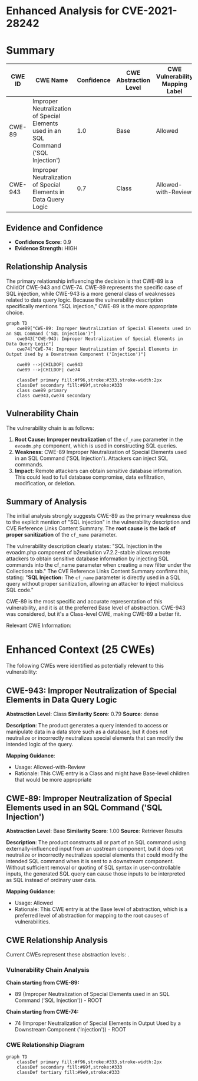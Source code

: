 # Enhanced Analysis for CVE-2021-28242

# Summary
| CWE ID | CWE Name | Confidence | CWE Abstraction Level | CWE Vulnerability Mapping Label | CWE-Vulnerability Mapping Notes |
|---|---|---|---|---|---|
| CWE-89 | Improper Neutralization of Special Elements used in an SQL Command ('SQL Injection') | 1.0 | Base | Allowed | Primary CWE |
| CWE-943 | Improper Neutralization of Special Elements in Data Query Logic | 0.7 | Class | Allowed-with-Review | Secondary Candidate |

## Evidence and Confidence

*   **Confidence Score:** 0.9
*   **Evidence Strength:** HIGH

## Relationship Analysis
The primary relationship influencing the decision is that CWE-89 is a ChildOf CWE-943 and CWE-74. CWE-89 represents the specific case of SQL injection, while CWE-943 is a more general class of weaknesses related to data query logic. Because the vulnerability description specifically mentions "SQL injection," CWE-89 is the more appropriate choice.

```mermaid
graph TD
    cwe89["CWE-89: Improper Neutralization of Special Elements used in an SQL Command ('SQL Injection')"]
    cwe943["CWE-943: Improper Neutralization of Special Elements in Data Query Logic"]
    cwe74["CWE-74: Improper Neutralization of Special Elements in Output Used by a Downstream Component ('Injection')"]
    
    cwe89 -->|CHILDOF| cwe943
    cwe89 -->|CHILDOF| cwe74
    
    classDef primary fill:#f96,stroke:#333,stroke-width:2px
    classDef secondary fill:#69f,stroke:#333
    class cwe89 primary
    class cwe943,cwe74 secondary
```

## Vulnerability Chain
The vulnerability chain is as follows:
1.  **Root Cause:** **Improper neutralization** of the `cf_name` parameter in the `evoadm.php` component, which is used in constructing SQL queries.
2.  **Weakness:** CWE-89 Improper Neutralization of Special Elements used in an SQL Command ('SQL Injection'). Attackers can inject SQL commands.
3.  **Impact:** Remote attackers can obtain sensitive database information. This could lead to full database compromise, data exfiltration, modification, or deletion.

## Summary of Analysis
The initial analysis strongly suggests CWE-89 as the primary weakness due to the explicit mention of "SQL injection" in the vulnerability description and CVE Reference Links Content Summary. The **root cause** is the **lack of proper sanitization** of the `cf_name` parameter.

The vulnerability description clearly states: "SQL Injection in the evoadm.php component of b2evolution v7.2.2-stable allows remote attackers to obtain sensitive database information by injecting SQL commands into the cf_name parameter when creating a new filter under the Collections tab."
The CVE Reference Links Content Summary confirms this, stating: "**SQL Injection:** The `cf_name` parameter is directly used in a SQL query without proper sanitization, allowing an attacker to inject malicious SQL code."

CWE-89 is the most specific and accurate representation of this vulnerability, and it is at the preferred Base level of abstraction.
CWE-943 was considered, but it's a Class-level CWE, making CWE-89 a better fit.

Relevant CWE Information:
# Enhanced Context (25 CWEs)
The following CWEs were identified as potentially relevant to this vulnerability:

## CWE-943: Improper Neutralization of Special Elements in Data Query Logic
**Abstraction Level**: Class
**Similarity Score**: 0.79
**Source**: dense

**Description**:
The product generates a query intended to access or manipulate data in a data store such as a database, but it does not neutralize or incorrectly neutralizes special elements that can modify the intended logic of the query.

**Mapping Guidance**:
- Usage: Allowed-with-Review
- Rationale: This CWE entry is a Class and might have Base-level children that would be more appropriate

## CWE-89: Improper Neutralization of Special Elements used in an SQL Command ('SQL Injection')
**Abstraction Level**: Base
**Similarity Score**: 1.00
**Source**: Retriever Results

**Description**:
The product constructs all or part of an SQL command using externally-influenced input from an upstream component, but it does not neutralize or incorrectly neutralizes special elements that could modify the intended SQL command when it is sent to a downstream component. Without sufficient removal or quoting of SQL syntax in user-controllable inputs, the generated SQL query can cause those inputs to be interpreted as SQL instead of ordinary user data.

**Mapping Guidance**:
- Usage: Allowed
- Rationale: This CWE entry is at the Base level of abstraction, which is a preferred level of abstraction for mapping to the root causes of vulnerabilities.


## CWE Relationship Analysis

Current CWEs represent these abstraction levels: .


### Vulnerability Chain Analysis

**Chain starting from CWE-89:**
- 89 (Improper Neutralization of Special Elements used in an SQL Command ('SQL Injection')) - ROOT


**Chain starting from CWE-74:**
- 74 (Improper Neutralization of Special Elements in Output Used by a Downstream Component ('Injection')) - ROOT



### CWE Relationship Diagram

```mermaid
graph TD
    classDef primary fill:#f96,stroke:#333,stroke-width:2px
    classDef secondary fill:#69f,stroke:#333
    classDef tertiary fill:#9e9,stroke:#333
```